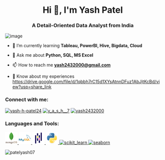 <h1 align="center">Hi 👋, I'm Yash Patel</h1>
<h3 align="center">A Detail-Oriented Data Analyst from India</h3>

![image](https://user-images.githubusercontent.com/106796537/190861692-9031bf50-fd00-4dec-8362-2a23a4c05aec.png)

- 🌱 I’m currently learning **Tableau, PowerBI, Hive, Bigdata, Cloud**

- 💬 Ask me about **Python, SQL, MS Excel**

- 📫 How to reach me **yash2432000@gmail.com**

- 📄 Know about my experiences https://drive.google.com/file/d/1qbbh7rC15d1XYsAtnnDFuz1AbJjtKcBd/view?usp=share_link

<h3 align="left">Connect with me:</h3>
<p align="left">
<a href="https://linkedin.com/in/yash-h-patel24" target="blank"><img align="center" src="https://raw.githubusercontent.com/rahuldkjain/github-profile-readme-generator/master/src/images/icons/Social/linked-in-alt.svg" alt="yash-h-patel24" height="30" width="40" /></a>
<a href="https://instagram.com/y_a_s_h__7" target="blank"><img align="center" src="https://raw.githubusercontent.com/rahuldkjain/github-profile-readme-generator/master/src/images/icons/Social/instagram.svg" alt="y_a_s_h__7" height="30" width="40" /></a>
<a href="https://www.hackerrank.com/yash2432000" target="blank"><img align="center" src="https://raw.githubusercontent.com/rahuldkjain/github-profile-readme-generator/master/src/images/icons/Social/hackerrank.svg" alt="yash2432000" height="30" width="40" /></a>
</p>

<h3 align="left">Languages and Tools:</h3>
<p align="left"> <a href="https://www.mongodb.com/" target="_blank" rel="noreferrer"> <img src="https://raw.githubusercontent.com/devicons/devicon/master/icons/mongodb/mongodb-original-wordmark.svg" alt="mongodb" width="40" height="40"/> </a> <a href="https://www.mysql.com/" target="_blank" rel="noreferrer"> <img src="https://raw.githubusercontent.com/devicons/devicon/master/icons/mysql/mysql-original-wordmark.svg" alt="mysql" width="40" height="40"/> </a> <a href="https://pandas.pydata.org/" target="_blank" rel="noreferrer"> <img src="https://raw.githubusercontent.com/devicons/devicon/2ae2a900d2f041da66e950e4d48052658d850630/icons/pandas/pandas-original.svg" alt="pandas" width="40" height="40"/> </a> <a href="https://www.python.org" target="_blank" rel="noreferrer"> <img src="https://raw.githubusercontent.com/devicons/devicon/master/icons/python/python-original.svg" alt="python" width="40" height="40"/> </a> <a href="https://scikit-learn.org/" target="_blank" rel="noreferrer"> <img src="https://upload.wikimedia.org/wikipedia/commons/0/05/Scikit_learn_logo_small.svg" alt="scikit_learn" width="40" height="40"/> </a> <a href="https://seaborn.pydata.org/" target="_blank" rel="noreferrer"> <img src="https://seaborn.pydata.org/_images/logo-mark-lightbg.svg" alt="seaborn" width="40" height="40"/> </a> </p>

<p><img align="center" src="https://github-readme-stats.vercel.app/api/top-langs?username=patelyash07&show_icons=true&locale=en&layout=compact" alt="patelyash07" /></p>
